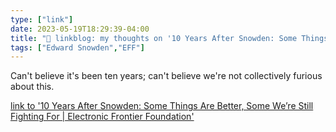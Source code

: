 ```yaml
---
type: ["link"]
date: 2023-05-19T18:29:39-04:00
title: "🔗 linkblog: my thoughts on '10 Years After Snowden: Some Things Are Better, Some We’re Still Fighting For | Electronic Frontier Foundation'"
tags: ["Edward Snowden","EFF"]
---
```

Can't believe it's been ten years; can't believe we're not collectively furious about this.  
 

[link to '10 Years After Snowden: Some Things Are Better, Some We’re Still Fighting For | Electronic Frontier Foundation'](https://www.eff.org/deeplinks/2023/05/10-years-after-snowden-some-things-are-better-some-were-still-fighting)
